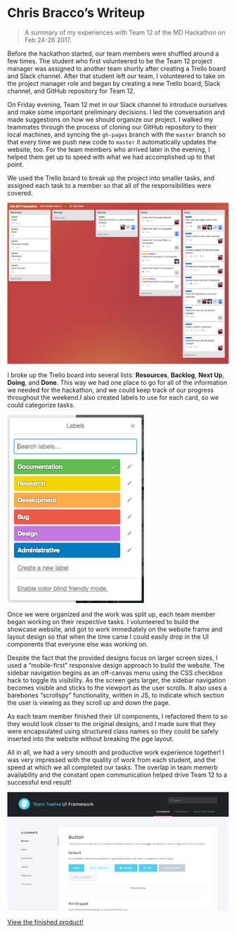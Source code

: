 # Chris Bracco’s Writeup

> A summary of my experiences with Team 12 of the MD Hackathon on Feb 24-26 2017.

Before the hackathon started, our team members were shuffled around a few times. The student who first volunteered to be the Team 12 project manager was assigned to another team shortly after creating a Trello board and Slack channel. After that student left our team, I volunteered to take on the project manager role and began by creating a new Trello board, Slack channel, and GitHub repository for Team 12.

On Friday evening, Team 12 met in our Slack channel to introduce ourselves and make some important preliminary decisions. I led the conversation and made suggestions on how we should organize our project. I walked my teammates through the process of cloning our GitHub repository to their local machines, and syncing the `gh-pages` branch with the `master` branch so that every time we push new code to `master` it automatically updates the website, too. For the team members who arrived later in the evening, I helped them get up to speed with what we had accomplished up to that point.

We used the Trello board to break up the project into smaller tasks, and assigned each task to a member so that all of the responsibilities were covered.

![Team 12 Trello Board](./chris-bracco-trello.png)

I broke up the Trello board into several lists: **Resources**, **Backlog**, **Next Up**, **Doing**, and **Done**. This way we had one place to go for all of the information we needed for the hackathon, and we could keep track of our progress throughout the weekend.I also created labels to use for each card, so we could categorize tasks.

![Team 12 Trello Board Labels](./chris-bracco-trello-2.png)

Once we were organized and the work was split up, each team member began working on their respective tasks. I volunteered to build the showcase website, and got to work immediately on the website frame and layout design so that when the time came I could easily drop in the UI components that everyone else was working on.

Despite the fact that the provided designs focus on larger screen sizes, I used a “mobile-first” responsive design approach to build the website. The sidebar navigation begins as an off-canvas menu using the CSS checkbox hack to toggle its visibility. As the screen gets larger, the sidebar navigation becomes visible and sticks to the viewport as the user scrolls. It also uses a barebones “scrollspy” functionality, written in JS, to indicate which section the user is viewing as they scroll up and down the page.

As each team member finished their UI components, I refactored them to so they would look closer to the original designs, and I made sure that they were encapsulated using structured class names so they could be safely inserted into the website without breaking the pge layout.

All in all, we had a very smooth and productive work experience together! I was very impressed with the quality of work from each student, and the speed at which we all completed our tasks. The overlap in team memerb availability and the constant open communication helped drive Team 12 to a successful end result!

![Team 12 Finished Project](./chris-bracco-project.png)

[View the finished product!](https://cbracco.github.io/md-hackathon-team12/)
